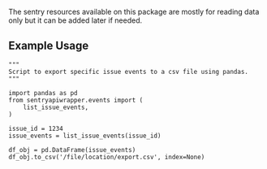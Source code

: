 
The sentry resources available on this package are mostly for reading data only but it can be added later if needed.


## Example Usage

```
"""
Script to export specific issue events to a csv file using pandas.
"""

import pandas as pd
from sentryapiwrapper.events import (
    list_issue_events,
)

issue_id = 1234
issue_events = list_issue_events(issue_id)

df_obj = pd.DataFrame(issue_events)
df_obj.to_csv('/file/location/export.csv', index=None)
```
